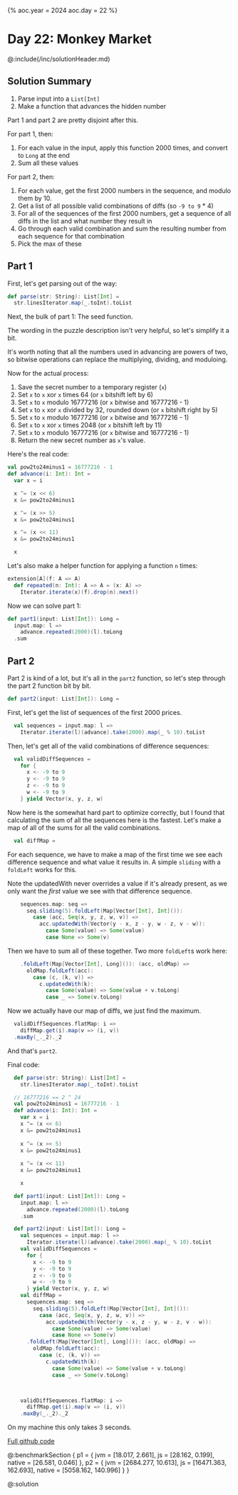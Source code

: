 {%
aoc.year = 2024
aoc.day = 22
%}

# Day 22: Monkey Market

@:include(/inc/solutionHeader.md)

## Solution Summary

1. Parse input into a `List[Int]`
2. Make a function that advances the hidden number

Part 1 and part 2 are pretty disjoint after this.

For part 1, then:

1. For each value in the input, apply this function 2000 times, and convert to `Long` at the end
2. Sum all these values

For part 2, then:

1. For each value, get the first 2000 numbers in the sequence, and modulo them by 10.
2. Get a list of all possible valid combinations of diffs (so `-9 to 9` * 4)
3. For all of the sequences of the first 2000 numbers, get a sequence of all diffs in the list and what number they result in
4. Go through each valid combination and sum the resulting number from each sequence for that combination
5. Pick the max of these


## Part 1

First, let's get parsing out of the way:

```scala
def parse(str: String): List[Int] =
  str.linesIterator.map(_.toInt).toList
```

Next, the bulk of part 1: The seed function.

The wording in the puzzle description isn't very helpful, so let's simplify it a bit.

It's worth noting that all the numbers used in advancing are powers of two, so bitwise operations can replace the 
multiplying, dividing, and moduloing.

Now for the actual process:

1. Save the secret number to a temporary register (`x`)
2. Set `x` to `x` xor  `x` times 64 (or `x` bitshift left by 6)
3. Set `x` to `x` modulo 16777216 (or `x` bitwise and 16777216 - 1)
3. Set `x` to `x` xor  `x` divided by 32, rounded down (or `x` bitshift right by 5)
4. Set `x` to `x` modulo 16777216 (or `x` bitwise and 16777216 - 1)
5. Set `x` to `x` xor `x` times 2048 (or `x` bitshift left by 11)
6. Set `x` to `x` modulo 16777216 (or `x` bitwise and 16777216 - 1)
7. Return the new secret number as `x`'s value.

Here's the real code:
```scala
val pow2to24minus1 = 16777216 - 1
def advance(i: Int): Int =
  var x = i

  x ^= (x << 6)
  x &= pow2to24minus1

  x ^= (x >> 5)
  x &= pow2to24minus1

  x ^= (x << 11)
  x &= pow2to24minus1

  x
```

Let's also make a helper function for applying a function `n` times:

```scala
extension[A](f: A => A)
  def repeated(n: Int): A => A = (x: A) =>
    Iterator.iterate(x)(f).drop(n).next()
```

Now we can solve part 1:

```scala
def part1(input: List[Int]): Long =
  input.map: l =>
    advance.repeated(2000)(l).toLong
  .sum
```

## Part 2

Part 2 is kind of a lot, but it's all in the `part2` function, so let's step through the part 2 function bit by bit.

```scala
def part2(input: List[Int]): Long =
```

First, let's get the list of sequences of the first 2000 prices.
```scala
  val sequences = input.map: l =>
    Iterator.iterate(l)(advance).take(2000).map(_ % 10).toList
```

Then, let's get all of the valid combinations of difference sequences:

```scala
  val validDiffSequences =
    for {
      x <- -9 to 9
      y <- -9 to 9
      z <- -9 to 9
      w <- -9 to 9
    } yield Vector(x, y, z, w)
```

Now here is the somewhat hard part to optimize correctly, but I found that calculating the sum of all the sequences here is the fastest.
Let's make a map of all of the sums for all the valid combinations.
```scala
  val diffMap =
```
For each sequence, we have to make a map of the first time we see each difference sequence and what value it results in. A simple
`sliding` with a `foldLeft` works for this.

Note the updatedWith never overrides a value if it's already present, as we only want the _first_ value we see with that difference sequence.
```scala
    sequences.map: seq =>
      seq.sliding(5).foldLeft(Map[Vector[Int], Int]()):
        case (acc, Seq(x, y, z, w, v)) =>
          acc.updatedWith(Vector(y - x, z - y, w - z, v - w)):
            case Some(value) => Some(value)
            case None => Some(v)
```
Then we have to sum all of these together. Two more `foldLeft`s work here:
```scala
    .foldLeft(Map[Vector[Int], Long]()): (acc, oldMap) =>
      oldMap.foldLeft(acc):
        case (c, (k, v)) =>
          c.updatedWith(k):
            case Some(value) => Some(value + v.toLong)
            case _ => Some(v.toLong)
```

Now we actually have our map of diffs, we just find the maximum.


```scala
  validDiffSequences.flatMap: i =>
    diffMap.get(i).map(v => (i, v))
  .maxBy(_._2)._2
```

And that's `part2`. 

Final code:

```scala
  def parse(str: String): List[Int] =
    str.linesIterator.map(_.toInt).toList

  // 16777216 == 2 ^ 24
  val pow2to24minus1 = 16777216 - 1
  def advance(i: Int): Int =
    var x = i
    x ^= (x << 6)
    x &= pow2to24minus1
    
    x ^= (x >> 5)
    x &= pow2to24minus1
    
    x ^= (x << 11)
    x &= pow2to24minus1

    x

  def part1(input: List[Int]): Long =
    input.map: l =>
      advance.repeated(2000)(l).toLong
    .sum

  def part2(input: List[Int]): Long =
    val sequences = input.map: l =>
      Iterator.iterate(l)(advance).take(2000).map(_ % 10).toList
    val validDiffSequences =
      for {
        x <- -9 to 9
        y <- -9 to 9
        z <- -9 to 9
        w <- -9 to 9
      } yield Vector(x, y, z, w)
    val diffMap =
      sequences.map: seq =>
        seq.sliding(5).foldLeft(Map[Vector[Int], Int]()):
          case (acc, Seq(x, y, z, w, v)) =>
            acc.updatedWith(Vector(y - x, z - y, w - z, v - w)):
              case Some(value) => Some(value)
              case None => Some(v)
      .foldLeft(Map[Vector[Int], Long]()): (acc, oldMap) =>
        oldMap.foldLeft(acc):
          case (c, (k, v)) =>
            c.updatedWith(k):
              case Some(value) => Some(value + v.toLong)
              case _ => Some(v.toLong)



    validDiffSequences.flatMap: i =>
      diffMap.get(i).map(v => (i, v))
    .maxBy(_._2)._2
```

On my machine this only takes 3 seconds.

[Full github code](https://github.com/TheDrawingCoder-Gamer/adventofcode2024/tree/e163baeaedcd90732b5e19f578a2faadeb1ef872/src/main/scala/Day22.scala)

@:benchmarkSection {
    p1 = {
        jvm = [18.017, 2.661],
        js = [28.162, 0.199],
        native = [26.581, 0.046]
    },
    p2 = {
        jvm = [2684.277, 10.613],
        js = [16471.363, 162.693],
        native = [5058.162, 140.996]
    }
}

@:solution